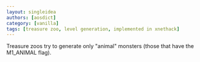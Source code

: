 ```yaml
---
layout: singleidea
authors: [aosdict]
category: [vanilla]
tags: [treasure zoo, level generation, implemented in xnethack]
---
```

Treasure zoos try to generate only "animal" monsters (those that have the M1_ANIMAL flag).

